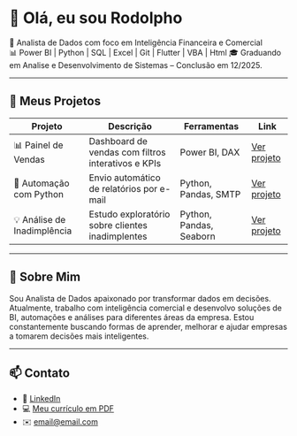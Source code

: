 # 👋 Olá, eu sou Rodolpho

🎯 Analista de Dados com foco em Inteligência Financeira e Comercial  
📊 Power BI | Python | SQL | Excel | Git | Flutter | VBA | Html 
🎓 Graduando em Analise e Desenvolvimento de Sistemas – Conclusão em 12/2025.

---

## 🚀 Meus Projetos

| Projeto | Descrição | Ferramentas | Link |
|--------|-----------|-------------|------|
| 📊 Painel de Vendas | Dashboard de vendas com filtros interativos e KPIs | Power BI, DAX | [Ver projeto](#) |
| 🤖 Automação com Python | Envio automático de relatórios por e-mail | Python, Pandas, SMTP | [Ver projeto](#) |
| 💡 Análise de Inadimplência | Estudo exploratório sobre clientes inadimplentes | Python, Pandas, Seaborn | [Ver projeto](#) |

---

## 🧠 Sobre Mim

Sou Analista de Dados apaixonado por transformar dados em decisões. Atualmente, trabalho com inteligência comercial e desenvolvo soluções de BI, automações e análises para diferentes áreas da empresa. Estou constantemente buscando formas de aprender, melhorar e ajudar empresas a tomarem decisões mais inteligentes.

---

## 📫 Contato

- 💼 [LinkedIn](https://www.linkedin.com/in/seu-perfil)
- 💻 [Meu currículo em PDF](#)
- ✉️ email@email.com
